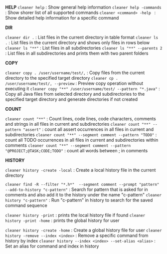 **HELP**
`cleaner help` : Show general help information
`cleaner help -commands` : Show shorer list of all supported commands
`cleaner <command> -help ` : Show detailed help information for a specific command


**DIR**

`cleaner dir .` : List files in the current directory in table format
`cleaner ls .` : List files in the current directory and shows only files in rows below
`cleaner ls "**"` : List files in all subdirectories
`cleaner ls "**" --parents 2` : List files in all subdirectories and prints them with two parent folders

**COPY**

`cleaner copy . /user/username/test/,` : Copy files from the current directory to the specified target directory
`cleaner cp . /user/username/test/, --preview` : Preview copy operation without executing it
`cleaner copy "**" /user/username/test/ --pattern "*.java"` : Copy all Java files from selected directory and subdirectories to the specified target directory and generate directories if not created


**COUNT**

`cleaner count "**"` : Count lines, code lines, code characters, comments and strings in all files in current and subdirectories
`cleaner count "**" --pattern "assert"` : count all assert occurrences in all files in current and subdirectories
`cleaner count "**" --segment comment --pattern "TODO"` : count all TODO occurrences in all files in current and subdirectories within comments
`cleaner count "**" --segment comment --pattern "@PROJECT;@TASK;CODE;TODO"` : count all words between ; in comments

**HISTORY**

`cleaner history -create -local` : Create a local history file in the current directory 

`cleaner find -R --filter "*.h*"  --segment comment --prompt "pattern" --add-to-history "c-pattern"` : Search for pattern that is asked for in comments and also add it to the history under the name "c-pattern"
`cleaner history "c-pattern"` : Run "c-pattern" in history to search for the saved command sequence

`cleaner history -print` : prints the local history file if found
`cleaner history -print -home` : prints the global history for user

`cleaner history -create -home` : Create a global history file for user
`cleaner history -remove --index <index>` : Remove a specific command from history by index
`cleaner history --index <index> --set-alias <alias>` : Set an alias for command and index in history


